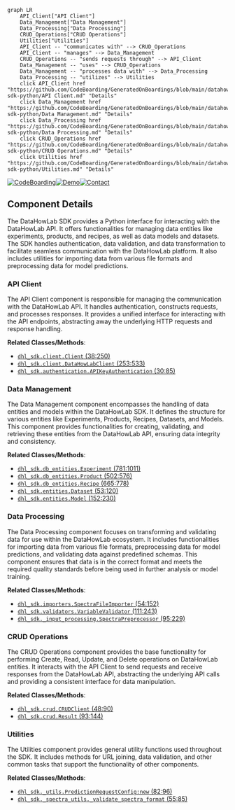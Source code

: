 ```mermaid
graph LR
    API_Client["API Client"]
    Data_Management["Data Management"]
    Data_Processing["Data Processing"]
    CRUD_Operations["CRUD Operations"]
    Utilities["Utilities"]
    API_Client -- "communicates with" --> CRUD_Operations
    API_Client -- "manages" --> Data_Management
    CRUD_Operations -- "sends requests through" --> API_Client
    Data_Management -- "uses" --> CRUD_Operations
    Data_Management -- "processes data with" --> Data_Processing
    Data_Processing -- "utilizes" --> Utilities
    click API_Client href "https://github.com/CodeBoarding/GeneratedOnBoardings/blob/main/datahowlab-sdk-python/API Client.md" "Details"
    click Data_Management href "https://github.com/CodeBoarding/GeneratedOnBoardings/blob/main/datahowlab-sdk-python/Data Management.md" "Details"
    click Data_Processing href "https://github.com/CodeBoarding/GeneratedOnBoardings/blob/main/datahowlab-sdk-python/Data Processing.md" "Details"
    click CRUD_Operations href "https://github.com/CodeBoarding/GeneratedOnBoardings/blob/main/datahowlab-sdk-python/CRUD Operations.md" "Details"
    click Utilities href "https://github.com/CodeBoarding/GeneratedOnBoardings/blob/main/datahowlab-sdk-python/Utilities.md" "Details"
```
[![CodeBoarding](https://img.shields.io/badge/Generated%20by-CodeBoarding-9cf?style=flat-square)](https://github.com/CodeBoarding/CodeBoarding)[![Demo](https://img.shields.io/badge/Try%20our-Demo-blue?style=flat-square)](https://www.codeboarding.org/demo)[![Contact](https://img.shields.io/badge/Contact%20us%20-%20codeboarding@gmail.com-lightgrey?style=flat-square)](mailto:codeboarding@gmail.com)

## Component Details

The DataHowLab SDK provides a Python interface for interacting with the DataHowLab API. It offers functionalities for managing data entities like experiments, products, and recipes, as well as data models and datasets. The SDK handles authentication, data validation, and data transformation to facilitate seamless communication with the DataHowLab platform. It also includes utilities for importing data from various file formats and preprocessing data for model predictions.

### API Client
The API Client component is responsible for managing the communication with the DataHowLab API. It handles authentication, constructs requests, and processes responses. It provides a unified interface for interacting with the API endpoints, abstracting away the underlying HTTP requests and response handling.


**Related Classes/Methods**:

- <a href="https://github.com/DataHow/datahowlab-sdk-python/blob/master/dhl_sdk/client.py#L38-L250" target="_blank" rel="noopener noreferrer">`dhl_sdk.client.Client` (38:250)</a>
- <a href="https://github.com/DataHow/datahowlab-sdk-python/blob/master/dhl_sdk/client.py#L253-L533" target="_blank" rel="noopener noreferrer">`dhl_sdk.client.DataHowLabClient` (253:533)</a>
- <a href="https://github.com/DataHow/datahowlab-sdk-python/blob/master/dhl_sdk/authentication.py#L30-L85" target="_blank" rel="noopener noreferrer">`dhl_sdk.authentication.APIKeyAuthentication` (30:85)</a>


### Data Management
The Data Management component encompasses the handling of data entities and models within the DataHowLab SDK. It defines the structure for various entities like Experiments, Products, Recipes, Datasets, and Models. This component provides functionalities for creating, validating, and retrieving these entities from the DataHowLab API, ensuring data integrity and consistency.


**Related Classes/Methods**:

- <a href="https://github.com/DataHow/datahowlab-sdk-python/blob/master/dhl_sdk/db_entities.py#L781-L1011" target="_blank" rel="noopener noreferrer">`dhl_sdk.db_entities.Experiment` (781:1011)</a>
- <a href="https://github.com/DataHow/datahowlab-sdk-python/blob/master/dhl_sdk/db_entities.py#L502-L576" target="_blank" rel="noopener noreferrer">`dhl_sdk.db_entities.Product` (502:576)</a>
- <a href="https://github.com/DataHow/datahowlab-sdk-python/blob/master/dhl_sdk/db_entities.py#L665-L778" target="_blank" rel="noopener noreferrer">`dhl_sdk.db_entities.Recipe` (665:778)</a>
- <a href="https://github.com/DataHow/datahowlab-sdk-python/blob/master/dhl_sdk/entities.py#L53-L120" target="_blank" rel="noopener noreferrer">`dhl_sdk.entities.Dataset` (53:120)</a>
- <a href="https://github.com/DataHow/datahowlab-sdk-python/blob/master/dhl_sdk/entities.py#L152-L230" target="_blank" rel="noopener noreferrer">`dhl_sdk.entities.Model` (152:230)</a>


### Data Processing
The Data Processing component focuses on transforming and validating data for use within the DataHowLab ecosystem. It includes functionalities for importing data from various file formats, preprocessing data for model predictions, and validating data against predefined schemas. This component ensures that data is in the correct format and meets the required quality standards before being used in further analysis or model training.


**Related Classes/Methods**:

- <a href="https://github.com/DataHow/datahowlab-sdk-python/blob/master/dhl_sdk/importers.py#L54-L152" target="_blank" rel="noopener noreferrer">`dhl_sdk.importers.SpectraFileImporter` (54:152)</a>
- <a href="https://github.com/DataHow/datahowlab-sdk-python/blob/master/dhl_sdk/validators.py#L111-L243" target="_blank" rel="noopener noreferrer">`dhl_sdk.validators.VariableValidator` (111:243)</a>
- <a href="https://github.com/DataHow/datahowlab-sdk-python/blob/master/dhl_sdk/_input_processing.py#L95-L229" target="_blank" rel="noopener noreferrer">`dhl_sdk._input_processing.SpectraPreprocessor` (95:229)</a>


### CRUD Operations
The CRUD Operations component provides the base functionality for performing Create, Read, Update, and Delete operations on DataHowLab entities. It interacts with the API Client to send requests and receive responses from the DataHowLab API, abstracting the underlying API calls and providing a consistent interface for data manipulation.


**Related Classes/Methods**:

- <a href="https://github.com/DataHow/datahowlab-sdk-python/blob/master/dhl_sdk/crud.py#L48-L90" target="_blank" rel="noopener noreferrer">`dhl_sdk.crud.CRUDClient` (48:90)</a>
- <a href="https://github.com/DataHow/datahowlab-sdk-python/blob/master/dhl_sdk/crud.py#L93-L144" target="_blank" rel="noopener noreferrer">`dhl_sdk.crud.Result` (93:144)</a>


### Utilities
The Utilities component provides general utility functions used throughout the SDK. It includes methods for URL joining, data validation, and other common tasks that support the functionality of other components.


**Related Classes/Methods**:

- <a href="https://github.com/DataHow/datahowlab-sdk-python/blob/master/dhl_sdk/_utils.py#L82-L96" target="_blank" rel="noopener noreferrer">`dhl_sdk._utils.PredictionRequestConfig:new` (82:96)</a>
- <a href="https://github.com/DataHow/datahowlab-sdk-python/blob/master/dhl_sdk/_spectra_utils.py#L55-L85" target="_blank" rel="noopener noreferrer">`dhl_sdk._spectra_utils._validate_spectra_format` (55:85)</a>